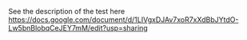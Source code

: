 See the description of the test here
https://docs.google.com/document/d/1LIVgxDJAv7xoR7xXdBbJYtdO-Lw5bnBlobqCeJEY7mM/edit?usp=sharing
